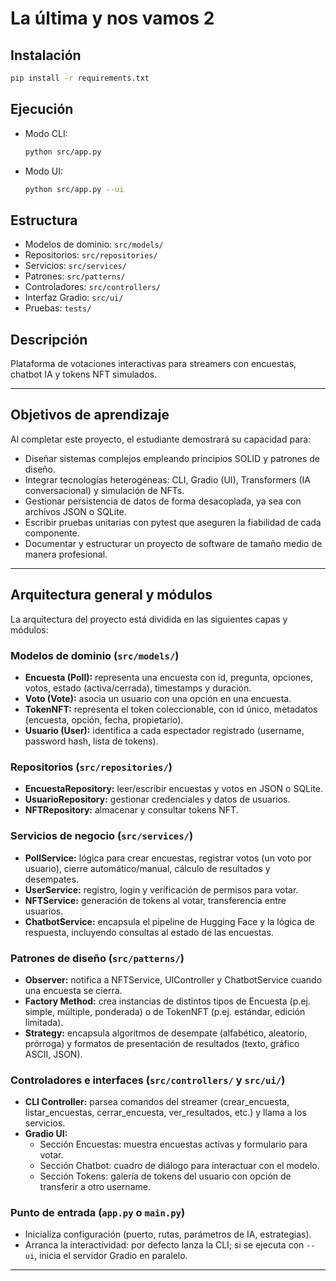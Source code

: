 # La última y nos vamos 2

## Instalación

```bash
pip install -r requirements.txt
```

## Ejecución

- Modo CLI:
  ```bash
  python src/app.py
  ```
- Modo UI:
  ```bash
  python src/app.py --ui
  ```

## Estructura

- Modelos de dominio: `src/models/`
- Repositorios: `src/repositories/`
- Servicios: `src/services/`
- Patrones: `src/patterns/`
- Controladores: `src/controllers/`
- Interfaz Gradio: `src/ui/`
- Pruebas: `tests/`

## Descripción

Plataforma de votaciones interactivas para streamers con encuestas, chatbot IA y tokens NFT simulados.

---

## Objetivos de aprendizaje

Al completar este proyecto, el estudiante demostrará su capacidad para:

- Diseñar sistemas complejos empleando principios SOLID y patrones de diseño.
- Integrar tecnologías heterogéneas: CLI, Gradio (UI), Transformers (IA conversacional) y simulación de NFTs.
- Gestionar persistencia de datos de forma desacoplada, ya sea con archivos JSON o SQLite.
- Escribir pruebas unitarias con pytest que aseguren la fiabilidad de cada componente.
- Documentar y estructurar un proyecto de software de tamaño medio de manera profesional.

---

## Arquitectura general y módulos

La arquitectura del proyecto está dividida en las siguientes capas y módulos:

### Modelos de dominio (`src/models/`)
- **Encuesta (Poll):** representa una encuesta con id, pregunta, opciones, votos, estado (activa/cerrada), timestamps y duración.
- **Voto (Vote):** asocia un usuario con una opción en una encuesta.
- **TokenNFT:** representa el token coleccionable, con id único, metadatos (encuesta, opción, fecha, propietario).
- **Usuario (User):** identifica a cada espectador registrado (username, password hash, lista de tokens).

### Repositorios (`src/repositories/`)
- **EncuestaRepository:** leer/escribir encuestas y votos en JSON o SQLite.
- **UsuarioRepository:** gestionar credenciales y datos de usuarios.
- **NFTRepository:** almacenar y consultar tokens NFT.

### Servicios de negocio (`src/services/`)
- **PollService:** lógica para crear encuestas, registrar votos (un voto por usuario), cierre automático/manual, cálculo de resultados y desempates.
- **UserService:** registro, login y verificación de permisos para votar.
- **NFTService:** generación de tokens al votar, transferencia entre usuarios.
- **ChatbotService:** encapsula el pipeline de Hugging Face y la lógica de respuesta, incluyendo consultas al estado de las encuestas.

### Patrones de diseño (`src/patterns/`)
- **Observer:** notifica a NFTService, UIController y ChatbotService cuando una encuesta se cierra.
- **Factory Method:** crea instancias de distintos tipos de Encuesta (p.ej. simple, múltiple, ponderada) o de TokenNFT (p.ej. estándar, edición limitada).
- **Strategy:** encapsula algoritmos de desempate (alfabético, aleatorio, prórroga) y formatos de presentación de resultados (texto, gráfico ASCII, JSON).

### Controladores e interfaces (`src/controllers/` y `src/ui/`)
- **CLI Controller:** parsea comandos del streamer (crear_encuesta, listar_encuestas, cerrar_encuesta, ver_resultados, etc.) y llama a los servicios.
- **Gradio UI:**
  - Sección Encuestas: muestra encuestas activas y formulario para votar.
  - Sección Chatbot: cuadro de diálogo para interactuar con el modelo.
  - Sección Tokens: galería de tokens del usuario con opción de transferir a otro username.

### Punto de entrada (`app.py` o `main.py`)
- Inicializa configuración (puerto, rutas, parámetros de IA, estrategias).
- Arranca la interactividad: por defecto lanza la CLI; si se ejecuta con `--ui`, inicia el servidor Gradio en paralelo.

---
